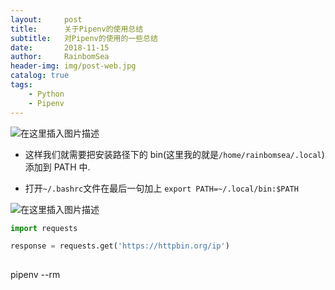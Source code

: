 ```yaml
---
layout:     post
title:      关于Pipenv的使用总结
subtitle:   对Pipenv的使用的一些总结
date:       2018-11-15
author:     RainbomSea
header-img: img/post-web.jpg
catalog: true
tags:
    - Python 
    - Pipenv
---
```

  
![在这里插入图片描述](http://bolg-images.oss-cn-shenzhen.aliyuncs.com/18-11-20/88470335.jpg)

* 这样我们就需要把安装路径下的 bin(这里我的就是`/home/rainbomsea/.local`) 添加到 PATH 中.

* 打开`~/.bashrc`文件在最后一句加上 `export PATH=~/.local/bin:$PATH`

![在这里插入图片描述](http://bolg-images.oss-cn-shenzhen.aliyuncs.com/18-11-20/23314735.jpg)
```python
import requests

response = requests.get('https://httpbin.org/ip')
  
```
pipenv --rm
```
